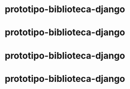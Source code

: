 # prototipo-biblioteca-django
# prototipo-biblioteca-django
# prototipo-biblioteca-django
# prototipo-biblioteca-django
